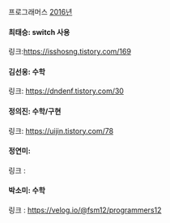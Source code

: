 프로그래머스 [2016년](https://school.programmers.co.kr/learn/courses/30/lessons/12901)<br>

#### 최태승: switch 사용
링크:https://isshosng.tistory.com/169

#### 김선웅: 수학
링크: https://dndenf.tistory.com/30

#### 정의진: 수학/구현
링크: https://uijin.tistory.com/78

#### 정연미:
링크 : 

#### 박소미: 수학
링크 : https://velog.io/@fsm12/programmers12
